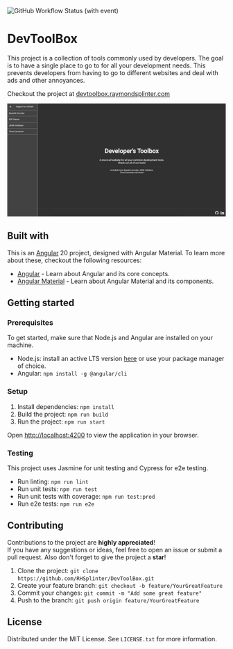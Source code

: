 ![GitHub Workflow Status (with event)][github-status-url]

# DevToolBox

This project is a collection of tools commonly used by developers.
The goal is to have a single place to go to for all your development needs.
This prevents developers from having to go to different websites and deal with ads and other annoyances.

Checkout the project at [devtoolbox.raymondsplinter.com][app-url]

[![Dev's Toolbox Screenshot][app-screenshot]][app-url]

## Built with

This is an [Angular][angular-url] 20 project, designed with Angular Material. To learn more about these, checkout the following resources:

- [Angular][angular-docs-url] - Learn about Angular and its core concepts.
- [Angular Material][angular-material-url] - Learn about Angular Material and its components.

## Getting started

### Prerequisites

To get started, make sure that Node.js and Angular are installed on your machine.

- Node.js: install an active LTS version [here][nodejs-download-url] or use your package manager of choice.
- Angular: `npm install -g @angular/cli`

### Setup

1. Install dependencies: `npm install`
2. Build the project: `npm run build`
3. Run the project: `npm run start`

Open [http://localhost:4200](http://localhost:4200) to view the application in your browser.

### Testing

This project uses Jasmine for unit testing and Cypress for e2e testing.

- Run linting: `npm run lint`
- Run unit tests: `npm run test`
- Run unit tests with coverage: `npm run test:prod`
- Run e2e tests: `npm run e2e`

## Contributing

Contributions to the project are **highly appreciated**!  
If you have any suggestions or ideas, feel free to open an issue or submit a pull request.
Also don't forget to give the project a **star**!

1. Clone the project: `git clone https://github.com/RHSplinter/DevToolBox.git`
2. Create your feature branch: `git checkout -b feature/YourGreatFeature`
3. Commit your changes: `git commit -m "Add some great feature"`
4. Push to the branch: `git push origin feature/YourGreatFeature`

## License

Distributed under the MIT License. See `LICENSE.txt` for more information.

<!-- Markdown links and images -->

[app-url]: https://devtoolbox.raymondsplinter.com/

[github-status-url]: https://img.shields.io/github/actions/workflow/status/RHSplinter/DevToolBox/build-pipeline.yml

[angular-url]: https://angular.io/

[angular-docs-url]: https://angular.io/docs

[angular-material-url]: https://material.angular.io/

[nodejs-download-url]: https://nodejs.org/en/download/

[app-screenshot]: images/app-screenshot.png
